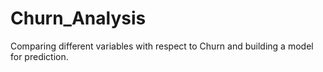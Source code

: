 # Churn_Analysis
Comparing different variables with respect to Churn and building a model for prediction.
